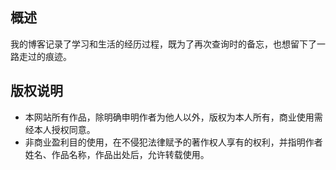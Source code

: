 ## 概述

我的博客记录了学习和生活的经历过程，既为了再次查询时的备忘，也想留下了一路走过的痕迹。

## 版权说明

* 本网站所有作品，除明确申明作者为他人以外，版权为本人所有，商业使用需经本人授权同意。
* 非商业盈利目的使用，在不侵犯法律赋予的著作权人享有的权利，并指明作者姓名、作品名称，作品出处后，允许转载使用。
